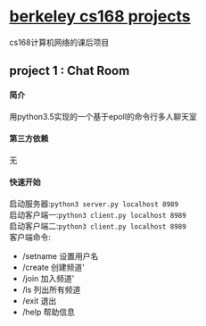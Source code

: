 # [berkeley cs168 projects](http://cs168.io/)
cs168计算机网络的课后项目
## project 1 : Chat Room
#### 简介
用python3.5实现的一个基于epoll的命令行多人聊天室  
#### 第三方依赖
无
#### 快速开始
启动服务器:`python3 server.py localhost 8989`  
启动客户端一:`python3 client.py localhost 8989`  
启动客户端二:`python3 client.py localhost 8989`  
客户端命令:
* /setname <name> 设置用户名 
* /create <channel> 创建频道'
* /join <channel> 加入频道'
* /ls 列出所有频道
* /exit 退出
* /help 帮助信息